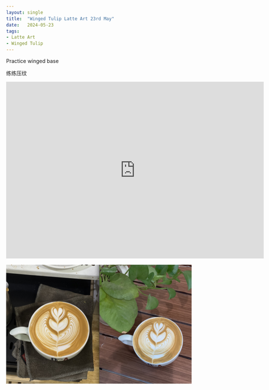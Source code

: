 ```yaml
---
layout: single
title:  "Winged Tulip Latte Art 23rd May"
date:   2024-05-23
tags:
- Latte Art
- Winged Tulip
---
```



Practice winged base

练练压纹



<div class="embed-container">
  <iframe
      src="https://www.youtube.com/embed/x8RPgR8WJYg"
      width="700"
      height="480"
      frameborder="0"
      allowfullscreen="true">
  </iframe>
</div>


![](/assets/img/2024/05/26/wing2.jpg)

